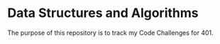 # Data Structures and Algorithms

The purpose of this repository is to track my Code Challenges for 401.
